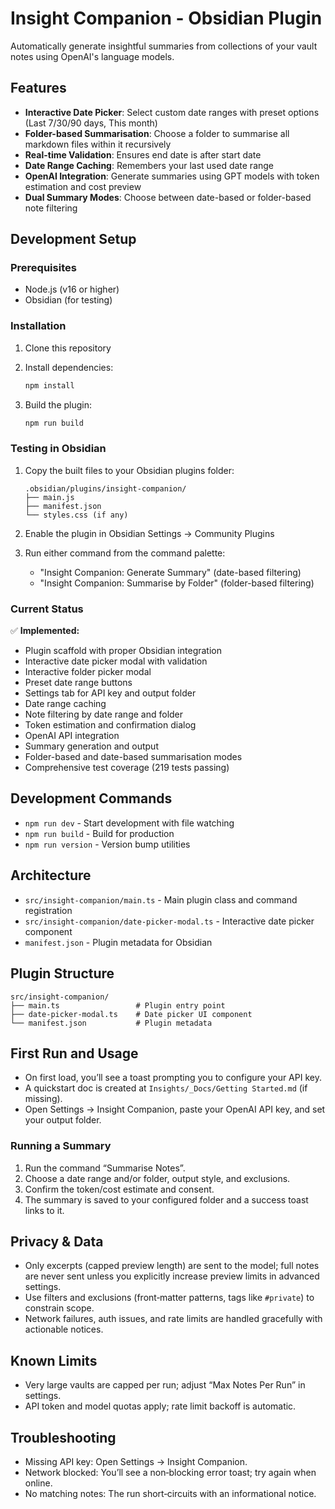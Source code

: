 # Insight Companion - Obsidian Plugin

Automatically generate insightful summaries from collections of your vault notes using OpenAI's language models.

## Features

- **Interactive Date Picker**: Select custom date ranges with preset options (Last 7/30/90 days, This month)
- **Folder-based Summarisation**: Choose a folder to summarise all markdown files within it recursively
- **Real-time Validation**: Ensures end date is after start date
- **Date Range Caching**: Remembers your last used date range
- **OpenAI Integration**: Generate summaries using GPT models with token estimation and cost preview
- **Dual Summary Modes**: Choose between date-based or folder-based note filtering

## Development Setup

### Prerequisites
- Node.js (v16 or higher)
- Obsidian (for testing)

### Installation

1. Clone this repository
2. Install dependencies:
   ```bash
   npm install
   ```

3. Build the plugin:
   ```bash
   npm run build
   ```

### Testing in Obsidian

1. Copy the built files to your Obsidian plugins folder:
   ```
   .obsidian/plugins/insight-companion/
   ├── main.js
   ├── manifest.json
   └── styles.css (if any)
   ```

2. Enable the plugin in Obsidian Settings → Community Plugins

3. Run either command from the command palette:
   - "Insight Companion: Generate Summary" (date-based filtering)
   - "Insight Companion: Summarise by Folder" (folder-based filtering)

### Current Status

✅ **Implemented:**
- Plugin scaffold with proper Obsidian integration
- Interactive date picker modal with validation
- Interactive folder picker modal
- Preset date range buttons
- Settings tab for API key and output folder
- Date range caching
- Note filtering by date range and folder
- Token estimation and confirmation dialog
- OpenAI API integration
- Summary generation and output
- Folder-based and date-based summarisation modes
- Comprehensive test coverage (219 tests passing)

## Development Commands

- `npm run dev` - Start development with file watching
- `npm run build` - Build for production
- `npm run version` - Version bump utilities

## Architecture

- `src/insight-companion/main.ts` - Main plugin class and command registration
- `src/insight-companion/date-picker-modal.ts` - Interactive date picker component
- `manifest.json` - Plugin metadata for Obsidian

## Plugin Structure

```
src/insight-companion/
├── main.ts                 # Plugin entry point
├── date-picker-modal.ts    # Date picker UI component
└── manifest.json           # Plugin metadata
``` 

## First Run and Usage

- On first load, you’ll see a toast prompting you to configure your API key.
- A quickstart doc is created at `Insights/_Docs/Getting Started.md` (if missing).
- Open Settings → Insight Companion, paste your OpenAI API key, and set your output folder.

### Running a Summary
1. Run the command “Summarise Notes”.
2. Choose a date range and/or folder, output style, and exclusions.
3. Confirm the token/cost estimate and consent.
4. The summary is saved to your configured folder and a success toast links to it.

## Privacy & Data

- Only excerpts (capped preview length) are sent to the model; full notes are never sent unless you explicitly increase preview limits in advanced settings.
- Use filters and exclusions (front‑matter patterns, tags like `#private`) to constrain scope.
- Network failures, auth issues, and rate limits are handled gracefully with actionable notices.

## Known Limits

- Very large vaults are capped per run; adjust “Max Notes Per Run” in settings.
- API token and model quotas apply; rate limit backoff is automatic.

## Troubleshooting

- Missing API key: Open Settings → Insight Companion.
- Network blocked: You’ll see a non‑blocking error toast; try again when online.
- No matching notes: The run short‑circuits with an informational notice.
